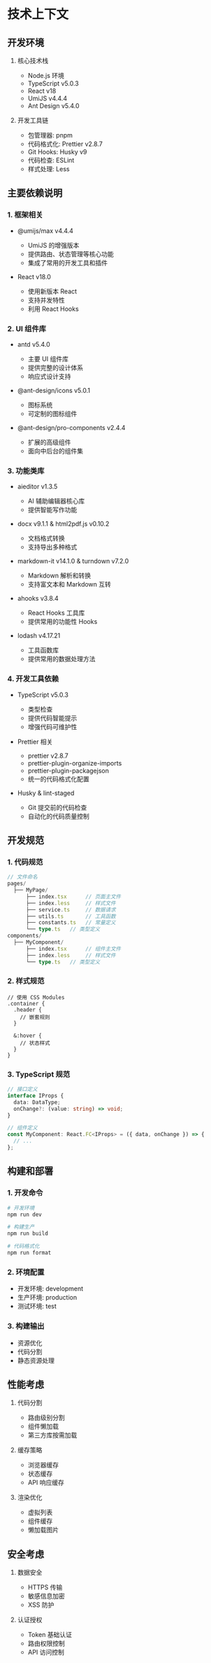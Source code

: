 # 技术上下文

## 开发环境

1. 核心技术栈

   - Node.js 环境
   - TypeScript v5.0.3
   - React v18
   - UmiJS v4.4.4
   - Ant Design v5.4.0

2. 开发工具链
   - 包管理器: pnpm
   - 代码格式化: Prettier v2.8.7
   - Git Hooks: Husky v9
   - 代码检查: ESLint
   - 样式处理: Less

## 主要依赖说明

### 1. 框架相关

- @umijs/max v4.4.4

  - UmiJS 的增强版本
  - 提供路由、状态管理等核心功能
  - 集成了常用的开发工具和插件

- React v18.0
  - 使用新版本 React
  - 支持并发特性
  - 利用 React Hooks

### 2. UI 组件库

- antd v5.4.0

  - 主要 UI 组件库
  - 提供完整的设计体系
  - 响应式设计支持

- @ant-design/icons v5.0.1

  - 图标系统
  - 可定制的图标组件

- @ant-design/pro-components v2.4.4
  - 扩展的高级组件
  - 面向中后台的组件集

### 3. 功能类库

- aieditor v1.3.5

  - AI 辅助编辑器核心库
  - 提供智能写作功能

- docx v9.1.1 & html2pdf.js v0.10.2

  - 文档格式转换
  - 支持导出多种格式

- markdown-it v14.1.0 & turndown v7.2.0

  - Markdown 解析和转换
  - 支持富文本和 Markdown 互转

- ahooks v3.8.4

  - React Hooks 工具库
  - 提供常用的功能性 Hooks

- lodash v4.17.21
  - 工具函数库
  - 提供常用的数据处理方法

### 4. 开发工具依赖

- TypeScript v5.0.3

  - 类型检查
  - 提供代码智能提示
  - 增强代码可维护性

- Prettier 相关

  - prettier v2.8.7
  - prettier-plugin-organize-imports
  - prettier-plugin-packagejson
  - 统一的代码格式化配置

- Husky & lint-staged
  - Git 提交前的代码检查
  - 自动化的代码质量控制

## 开发规范

### 1. 代码规范

```typescript
// 文件命名
pages/
  ├── MyPage/
      ├── index.tsx      // 页面主文件
      ├── index.less     // 样式文件
      ├── service.ts     // 数据请求
      ├── utils.ts       // 工具函数
      ├── constants.ts   // 常量定义
      └── type.ts   // 类型定义
components/
  ├── MyComponent/
      ├── index.tsx      // 组件主文件
      ├── index.less     // 样式文件
      └── type.ts   // 类型定义
```

### 2. 样式规范

```less
// 使用 CSS Modules
.container {
  .header {
    // 嵌套规则
  }

  &:hover {
    // 状态样式
  }
}
```

### 3. TypeScript 规范

```typescript
// 接口定义
interface IProps {
  data: DataType;
  onChange?: (value: string) => void;
}

// 组件定义
const MyComponent: React.FC<IProps> = ({ data, onChange }) => {
  // ...
};
```

## 构建和部署

### 1. 开发命令

```bash
# 开发环境
npm run dev

# 构建生产
npm run build

# 代码格式化
npm run format
```

### 2. 环境配置

- 开发环境: development
- 生产环境: production
- 测试环境: test

### 3. 构建输出

- 资源优化
- 代码分割
- 静态资源处理

## 性能考虑

1. 代码分割

   - 路由级别分割
   - 组件懒加载
   - 第三方库按需加载

2. 缓存策略

   - 浏览器缓存
   - 状态缓存
   - API 响应缓存

3. 渲染优化
   - 虚拟列表
   - 组件缓存
   - 懒加载图片

## 安全考虑

1. 数据安全

   - HTTPS 传输
   - 敏感信息加密
   - XSS 防护

2. 认证授权
   - Token 基础认证
   - 路由权限控制
   - API 访问控制
